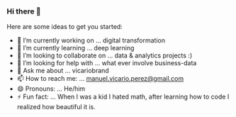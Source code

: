 ### Hi there 👋

Here are some ideas to get you started:

- 🔭 I’m currently working on ... digital transformation
- 🌱 I’m currently learning ... deep learning
- 👯 I’m looking to collaborate on ... data & analytics projects :)
- 🤔 I’m looking for help with ... what ever involve business-data 
- 💬 Ask me about ... vicariobrand
- 📫 How to reach me: ... manuel.vicario.perez@gmail.com
- 😄 Pronouns: ... He/him
- ⚡ Fun fact: ... When I was a kid I hated math, after learning how to code I realized how beautiful it is. 


